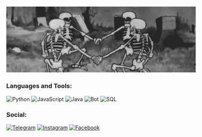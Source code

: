 [![Header](https://github.com/Atoshol/Atoshol/blob/main/assets/skelotons.gif)](https://www.instagram.com/atoshol_)

### Languages and Tools:
![Python]([https://img.shields.io/badge/-Python-090909?style=for-the-badge&logo=Python](https://img.shields.io/badge/Python-14354C?style=for-the-badge&logo=python&logoColor=white))
![JavaScript]([https://img.shields.io/badge/-JavaScript-090909?style=for-the-badge&logo=JavaScript](https://img.shields.io/badge/JavaScript-323330?style=for-the-badge&logo=javascript&logoColor=F7DF1E))
![Java]([https://img.shields.io/badge/-Java-090909?style=for-the-badge&logo=Java](https://img.shields.io/badge/Java-ED8B00?style=for-the-badge&logo=java&logoColor=white))
![Bot](https://img.shields.io/badge/-Bots-090909?style=for-the-badge&logo=telegram)
![SQL](https://img.shields.io/badge/-sql-090909?style=for-the-badge&logo=postgresql)

### Social:
[![Telegram](https://img.shields.io/badge/-Telegram-090909?style=for-the-badge&logo=telegram&logoColor=27A0D9)](https://t.me/atoshol)
[![Instagram](https://img.shields.io/badge/-Instagram-090909?style=for-the-badge&logo=instagram&logoColor=B4068E)](https://www.instagram.com/atoshol_)
[![Facebook](https://img.shields.io/badge/-Facebook-090909?style=for-the-badge&logo=Facebook&logoColor=1195F5)](https://www.facebook.com/atoshol/)
